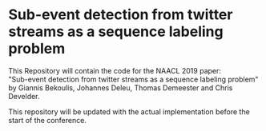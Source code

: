 # Sub-event detection from twitter streams as a sequence labeling problem

This Repository will contain the code for the NAACL 2019 paper:  
"Sub-event detection from twitter streams as a sequence labeling problem"  
by Giannis Bekoulis, Johannes Deleu, Thomas Demeester and Chris Develder.

 This repository will be updated with the actual implementation before the start of the conference.
